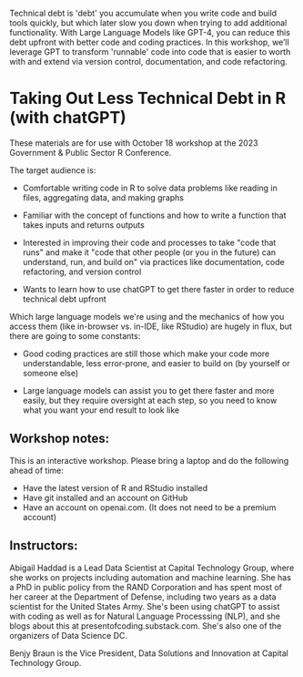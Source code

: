 Technical debt is 'debt' you accumulate when you write code and build tools quickly, but which later slow you down when trying to add additional functionality. With Large Language Models like GPT-4, you can reduce this debt upfront with better code and coding practices. In this workshop, we’ll leverage GPT to transform 'runnable' code into code that is easier to worth with and extend via version control, documentation, and code refactoring. 

# Taking Out Less Technical Debt in R (with chatGPT)

These materials are for use with October 18 workshop at the 2023 Government & Public Sector R Conference.

The target audience is:

* Comfortable writing code in R to solve data problems like reading in files, aggregating data, and making graphs

* Familiar with the concept of functions and how to write a function that takes inputs and returns outputs

* Interested in improving their code and processes to take "code that runs" and make it "code that other people (or you in the future) can understand, run, and build on" via practices like documentation, code refactoring, and version control

* Wants to learn how to use chatGPT to get there faster in order to reduce technical debt upfront

Which large language models we're using and the mechanics of how you access them (like in-browser vs. in-IDE, like RStudio) are hugely in flux, but there are going to some constants:

* Good coding practices are still those which make your code more understandable, less error-prone, and easier to build on (by yourself or someone else)

* Large language models can assist you to get there faster and more easily, but they require oversight at each step, so you need to know what you want your end result to look like

## Workshop notes: 

This is an interactive workshop. Please bring a laptop and do the following ahead of time:

* Have the latest version of R and RStudio installed
* Have git installed and an account on GitHub
* Have an account on openai.com. (It does not need to be a premium account)


## Instructors:

Abigail Haddad is a Lead Data Scientist at Capital Technology Group, where she works on projects including automation and machine learning. She has a PhD in public policy from the RAND Corporation and has spent most of her career at the Department of Defense, including two years as a data scientist for the United States Army. She's been using chatGPT to assist with coding as well as for Natural Language Processsing (NLP), and she blogs about this at presentofcoding.substack.com. She's also one of the organizers of Data Science DC. 

Benjy Braun is the Vice President, Data Solutions and Innovation at Capital Technology Group. 


